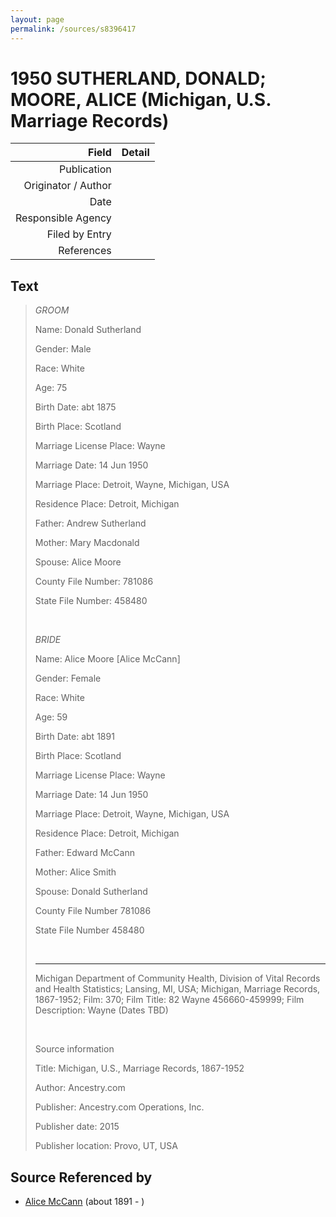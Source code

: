 ```yaml
---
layout: page
permalink: /sources/s8396417
---
```


# 1950 SUTHERLAND, DONALD; MOORE, ALICE (Michigan, U.S. Marriage Records)

Field | Detail
---:|:---
Publication | 
Originator / Author | 
Date | 
Responsible Agency | 
Filed by Entry | 
References | 

## Text

> *GROOM*
>
> Name: Donald Sutherland
>
> Gender: Male
>
> Race: White
>
> Age: 75
>
> Birth Date: abt 1875
>
> Birth Place: Scotland
>
> Marriage License Place: Wayne
>
> Marriage Date: 14 Jun 1950
>
> Marriage Place: Detroit, Wayne, Michigan, USA
>
> Residence Place: Detroit, Michigan
>
> Father: Andrew Sutherland
>
> Mother: Mary Macdonald
>
> Spouse: Alice Moore
>
> County File Number: 781086
>
> State File Number: 458480
>
> <br/>
>
> *BRIDE*
>
> Name: Alice Moore [Alice McCann]
>
> Gender: Female
>
> Race: White
>
> Age: 59
>
> Birth Date: abt 1891
>
> Birth Place: Scotland
>
> Marriage License Place: Wayne
>
> Marriage Date: 14 Jun 1950
>
> Marriage Place: Detroit, Wayne, Michigan, USA
>
> Residence Place: Detroit, Michigan
>
> Father: Edward McCann
>
> Mother: Alice Smith
>
> Spouse: Donald Sutherland
>
> County File Number 781086
>
> State File Number 458480
>
> <br/>
>
> ---
>
> Michigan Department of Community Health, Division of Vital Records and Health Statistics; Lansing, MI, USA; Michigan, Marriage Records, 1867-1952; Film: 370; Film Title: 82 Wayne 456660-459999; Film Description: Wayne (Dates TBD)
>
> <br/>
>
> Source information
>
> Title: Michigan, U.S., Marriage Records, 1867-1952
>
> Author: Ancestry.com
>
> Publisher: Ancestry.com Operations, Inc.
>
> Publisher date: 2015
>
> Publisher location: Provo, UT, USA
>

## Source Referenced by

* [Alice McCann](../people/@69495356@-alice-mccann-b1891-d.md) (about 1891 - )
